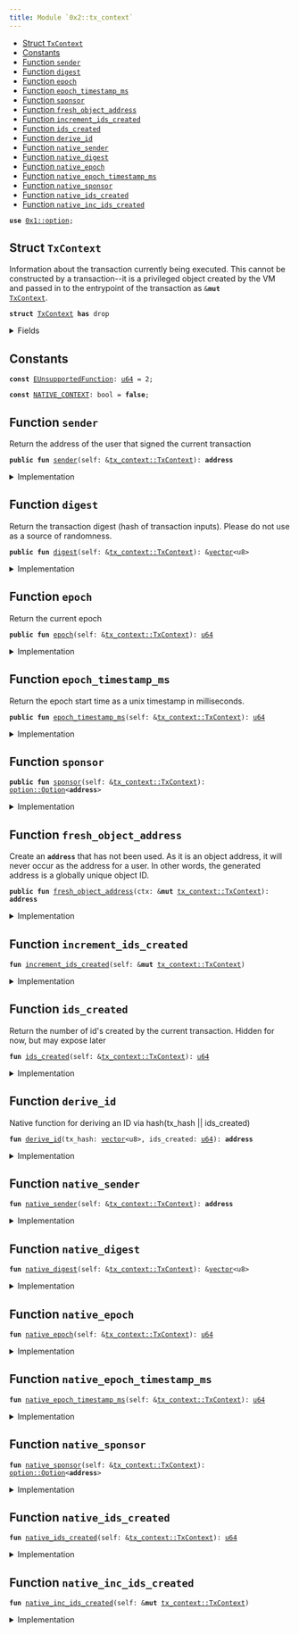 ```yaml
---
title: Module `0x2::tx_context`
---
```




-  [Struct `TxContext`](#0x2_tx_context_TxContext)
-  [Constants](#@Constants_0)
-  [Function `sender`](#0x2_tx_context_sender)
-  [Function `digest`](#0x2_tx_context_digest)
-  [Function `epoch`](#0x2_tx_context_epoch)
-  [Function `epoch_timestamp_ms`](#0x2_tx_context_epoch_timestamp_ms)
-  [Function `sponsor`](#0x2_tx_context_sponsor)
-  [Function `fresh_object_address`](#0x2_tx_context_fresh_object_address)
-  [Function `increment_ids_created`](#0x2_tx_context_increment_ids_created)
-  [Function `ids_created`](#0x2_tx_context_ids_created)
-  [Function `derive_id`](#0x2_tx_context_derive_id)
-  [Function `native_sender`](#0x2_tx_context_native_sender)
-  [Function `native_digest`](#0x2_tx_context_native_digest)
-  [Function `native_epoch`](#0x2_tx_context_native_epoch)
-  [Function `native_epoch_timestamp_ms`](#0x2_tx_context_native_epoch_timestamp_ms)
-  [Function `native_sponsor`](#0x2_tx_context_native_sponsor)
-  [Function `native_ids_created`](#0x2_tx_context_native_ids_created)
-  [Function `native_inc_ids_created`](#0x2_tx_context_native_inc_ids_created)


<pre><code><b>use</b> <a href="../move-stdlib/option.md#0x1_option">0x1::option</a>;
</code></pre>



<a name="0x2_tx_context_TxContext"></a>

## Struct `TxContext`

Information about the transaction currently being executed.
This cannot be constructed by a transaction--it is a privileged object created by
the VM and passed in to the entrypoint of the transaction as <code>&<b>mut</b> <a href="tx_context.md#0x2_tx_context_TxContext">TxContext</a></code>.


<pre><code><b>struct</b> <a href="tx_context.md#0x2_tx_context_TxContext">TxContext</a> <b>has</b> drop
</code></pre>



<details>
<summary>Fields</summary>


<dl>
<dt>
<code>sender: <b>address</b></code>
</dt>
<dd>
 The address of the user that signed the current transaction
</dd>
<dt>
<code>tx_hash: <a href="../move-stdlib/vector.md#0x1_vector">vector</a>&lt;u8&gt;</code>
</dt>
<dd>
 Hash of the current transaction
</dd>
<dt>
<code>epoch: <a href="../move-stdlib/u64.md#0x1_u64">u64</a></code>
</dt>
<dd>
 The current epoch number
</dd>
<dt>
<code>epoch_timestamp_ms: <a href="../move-stdlib/u64.md#0x1_u64">u64</a></code>
</dt>
<dd>
 Timestamp that the epoch started at
</dd>
<dt>
<code>ids_created: <a href="../move-stdlib/u64.md#0x1_u64">u64</a></code>
</dt>
<dd>
 Counter recording the number of fresh id's created while executing
 this transaction. Always 0 at the start of a transaction
</dd>
</dl>


</details>

<a name="@Constants_0"></a>

## Constants


<a name="0x2_tx_context_EUnsupportedFunction"></a>



<pre><code><b>const</b> <a href="tx_context.md#0x2_tx_context_EUnsupportedFunction">EUnsupportedFunction</a>: <a href="../move-stdlib/u64.md#0x1_u64">u64</a> = 2;
</code></pre>



<a name="0x2_tx_context_NATIVE_CONTEXT"></a>



<pre><code><b>const</b> <a href="tx_context.md#0x2_tx_context_NATIVE_CONTEXT">NATIVE_CONTEXT</a>: bool = <b>false</b>;
</code></pre>



<a name="0x2_tx_context_sender"></a>

## Function `sender`

Return the address of the user that signed the current
transaction


<pre><code><b>public</b> <b>fun</b> <a href="tx_context.md#0x2_tx_context_sender">sender</a>(self: &<a href="tx_context.md#0x2_tx_context_TxContext">tx_context::TxContext</a>): <b>address</b>
</code></pre>



<details>
<summary>Implementation</summary>


<pre><code><b>public</b> <b>fun</b> <a href="tx_context.md#0x2_tx_context_sender">sender</a>(self: &<a href="tx_context.md#0x2_tx_context_TxContext">TxContext</a>): <b>address</b> {
    <b>if</b> (<a href="tx_context.md#0x2_tx_context_NATIVE_CONTEXT">NATIVE_CONTEXT</a>) {
        self.<a href="tx_context.md#0x2_tx_context_native_sender">native_sender</a>()
    } <b>else</b> {
        self.sender
    }
}
</code></pre>



</details>

<a name="0x2_tx_context_digest"></a>

## Function `digest`

Return the transaction digest (hash of transaction inputs).
Please do not use as a source of randomness.


<pre><code><b>public</b> <b>fun</b> <a href="tx_context.md#0x2_tx_context_digest">digest</a>(self: &<a href="tx_context.md#0x2_tx_context_TxContext">tx_context::TxContext</a>): &<a href="../move-stdlib/vector.md#0x1_vector">vector</a>&lt;u8&gt;
</code></pre>



<details>
<summary>Implementation</summary>


<pre><code><b>public</b> <b>fun</b> <a href="tx_context.md#0x2_tx_context_digest">digest</a>(self: &<a href="tx_context.md#0x2_tx_context_TxContext">TxContext</a>): &<a href="../move-stdlib/vector.md#0x1_vector">vector</a>&lt;u8&gt; {
    <b>if</b> (<a href="tx_context.md#0x2_tx_context_NATIVE_CONTEXT">NATIVE_CONTEXT</a>) {
        self.<a href="tx_context.md#0x2_tx_context_native_digest">native_digest</a>()
    } <b>else</b> {
        &self.tx_hash
    }
}
</code></pre>



</details>

<a name="0x2_tx_context_epoch"></a>

## Function `epoch`

Return the current epoch


<pre><code><b>public</b> <b>fun</b> <a href="tx_context.md#0x2_tx_context_epoch">epoch</a>(self: &<a href="tx_context.md#0x2_tx_context_TxContext">tx_context::TxContext</a>): <a href="../move-stdlib/u64.md#0x1_u64">u64</a>
</code></pre>



<details>
<summary>Implementation</summary>


<pre><code><b>public</b> <b>fun</b> <a href="tx_context.md#0x2_tx_context_epoch">epoch</a>(self: &<a href="tx_context.md#0x2_tx_context_TxContext">TxContext</a>): <a href="../move-stdlib/u64.md#0x1_u64">u64</a> {
    <b>if</b> (<a href="tx_context.md#0x2_tx_context_NATIVE_CONTEXT">NATIVE_CONTEXT</a>) {
        self.<a href="tx_context.md#0x2_tx_context_native_epoch">native_epoch</a>()
    } <b>else</b> {
        self.epoch
    }
}
</code></pre>



</details>

<a name="0x2_tx_context_epoch_timestamp_ms"></a>

## Function `epoch_timestamp_ms`

Return the epoch start time as a unix timestamp in milliseconds.


<pre><code><b>public</b> <b>fun</b> <a href="tx_context.md#0x2_tx_context_epoch_timestamp_ms">epoch_timestamp_ms</a>(self: &<a href="tx_context.md#0x2_tx_context_TxContext">tx_context::TxContext</a>): <a href="../move-stdlib/u64.md#0x1_u64">u64</a>
</code></pre>



<details>
<summary>Implementation</summary>


<pre><code><b>public</b> <b>fun</b> <a href="tx_context.md#0x2_tx_context_epoch_timestamp_ms">epoch_timestamp_ms</a>(self: &<a href="tx_context.md#0x2_tx_context_TxContext">TxContext</a>): <a href="../move-stdlib/u64.md#0x1_u64">u64</a> {
    <b>if</b> (<a href="tx_context.md#0x2_tx_context_NATIVE_CONTEXT">NATIVE_CONTEXT</a>) {
        self.<a href="tx_context.md#0x2_tx_context_native_epoch_timestamp_ms">native_epoch_timestamp_ms</a>()
    } <b>else</b> {
        self.epoch_timestamp_ms
    }
}
</code></pre>



</details>

<a name="0x2_tx_context_sponsor"></a>

## Function `sponsor`



<pre><code><b>public</b> <b>fun</b> <a href="tx_context.md#0x2_tx_context_sponsor">sponsor</a>(self: &<a href="tx_context.md#0x2_tx_context_TxContext">tx_context::TxContext</a>): <a href="../move-stdlib/option.md#0x1_option_Option">option::Option</a>&lt;<b>address</b>&gt;
</code></pre>



<details>
<summary>Implementation</summary>


<pre><code><b>public</b> <b>fun</b> <a href="tx_context.md#0x2_tx_context_sponsor">sponsor</a>(self: &<a href="tx_context.md#0x2_tx_context_TxContext">TxContext</a>): Option&lt;<b>address</b>&gt; {
    <b>assert</b>!(<a href="tx_context.md#0x2_tx_context_NATIVE_CONTEXT">NATIVE_CONTEXT</a>, <a href="tx_context.md#0x2_tx_context_EUnsupportedFunction">EUnsupportedFunction</a>);
    self.<a href="tx_context.md#0x2_tx_context_native_sponsor">native_sponsor</a>()
}
</code></pre>



</details>

<a name="0x2_tx_context_fresh_object_address"></a>

## Function `fresh_object_address`

Create an <code><b>address</b></code> that has not been used. As it is an object address, it will never
occur as the address for a user.
In other words, the generated address is a globally unique object ID.


<pre><code><b>public</b> <b>fun</b> <a href="tx_context.md#0x2_tx_context_fresh_object_address">fresh_object_address</a>(ctx: &<b>mut</b> <a href="tx_context.md#0x2_tx_context_TxContext">tx_context::TxContext</a>): <b>address</b>
</code></pre>



<details>
<summary>Implementation</summary>


<pre><code><b>public</b> <b>fun</b> <a href="tx_context.md#0x2_tx_context_fresh_object_address">fresh_object_address</a>(ctx: &<b>mut</b> <a href="tx_context.md#0x2_tx_context_TxContext">TxContext</a>): <b>address</b> {
    <b>let</b> ids_created = ctx.<a href="tx_context.md#0x2_tx_context_ids_created">ids_created</a>();
    <b>let</b> id = <a href="tx_context.md#0x2_tx_context_derive_id">derive_id</a>(*ctx.<a href="tx_context.md#0x2_tx_context_digest">digest</a>(), ids_created);
    ctx.<a href="tx_context.md#0x2_tx_context_increment_ids_created">increment_ids_created</a>();
    id
}
</code></pre>



</details>

<a name="0x2_tx_context_increment_ids_created"></a>

## Function `increment_ids_created`



<pre><code><b>fun</b> <a href="tx_context.md#0x2_tx_context_increment_ids_created">increment_ids_created</a>(self: &<b>mut</b> <a href="tx_context.md#0x2_tx_context_TxContext">tx_context::TxContext</a>)
</code></pre>



<details>
<summary>Implementation</summary>


<pre><code><b>fun</b> <a href="tx_context.md#0x2_tx_context_increment_ids_created">increment_ids_created</a>(self: &<b>mut</b> <a href="tx_context.md#0x2_tx_context_TxContext">TxContext</a>) {
    <b>if</b> (<a href="tx_context.md#0x2_tx_context_NATIVE_CONTEXT">NATIVE_CONTEXT</a>) {
        self.<a href="tx_context.md#0x2_tx_context_native_inc_ids_created">native_inc_ids_created</a>()
    } <b>else</b> {
        self.ids_created = self.ids_created + 1
    }
}
</code></pre>



</details>

<a name="0x2_tx_context_ids_created"></a>

## Function `ids_created`

Return the number of id's created by the current transaction.
Hidden for now, but may expose later


<pre><code><b>fun</b> <a href="tx_context.md#0x2_tx_context_ids_created">ids_created</a>(self: &<a href="tx_context.md#0x2_tx_context_TxContext">tx_context::TxContext</a>): <a href="../move-stdlib/u64.md#0x1_u64">u64</a>
</code></pre>



<details>
<summary>Implementation</summary>


<pre><code><b>fun</b> <a href="tx_context.md#0x2_tx_context_ids_created">ids_created</a>(self: &<a href="tx_context.md#0x2_tx_context_TxContext">TxContext</a>): <a href="../move-stdlib/u64.md#0x1_u64">u64</a> {
    <b>if</b> (<a href="tx_context.md#0x2_tx_context_NATIVE_CONTEXT">NATIVE_CONTEXT</a>) {
        self.<a href="tx_context.md#0x2_tx_context_native_ids_created">native_ids_created</a>()
    } <b>else</b> {
        self.ids_created
    }
}
</code></pre>



</details>

<a name="0x2_tx_context_derive_id"></a>

## Function `derive_id`

Native function for deriving an ID via hash(tx_hash || ids_created)


<pre><code><b>fun</b> <a href="tx_context.md#0x2_tx_context_derive_id">derive_id</a>(tx_hash: <a href="../move-stdlib/vector.md#0x1_vector">vector</a>&lt;u8&gt;, ids_created: <a href="../move-stdlib/u64.md#0x1_u64">u64</a>): <b>address</b>
</code></pre>



<details>
<summary>Implementation</summary>


<pre><code><b>native</b> <b>fun</b> <a href="tx_context.md#0x2_tx_context_derive_id">derive_id</a>(tx_hash: <a href="../move-stdlib/vector.md#0x1_vector">vector</a>&lt;u8&gt;, ids_created: <a href="../move-stdlib/u64.md#0x1_u64">u64</a>): <b>address</b>;
</code></pre>



</details>

<a name="0x2_tx_context_native_sender"></a>

## Function `native_sender`



<pre><code><b>fun</b> <a href="tx_context.md#0x2_tx_context_native_sender">native_sender</a>(self: &<a href="tx_context.md#0x2_tx_context_TxContext">tx_context::TxContext</a>): <b>address</b>
</code></pre>



<details>
<summary>Implementation</summary>


<pre><code><b>native</b> <b>fun</b> <a href="tx_context.md#0x2_tx_context_native_sender">native_sender</a>(self: &<a href="tx_context.md#0x2_tx_context_TxContext">TxContext</a>): <b>address</b>;
</code></pre>



</details>

<a name="0x2_tx_context_native_digest"></a>

## Function `native_digest`



<pre><code><b>fun</b> <a href="tx_context.md#0x2_tx_context_native_digest">native_digest</a>(self: &<a href="tx_context.md#0x2_tx_context_TxContext">tx_context::TxContext</a>): &<a href="../move-stdlib/vector.md#0x1_vector">vector</a>&lt;u8&gt;
</code></pre>



<details>
<summary>Implementation</summary>


<pre><code><b>native</b> <b>fun</b> <a href="tx_context.md#0x2_tx_context_native_digest">native_digest</a>(self: &<a href="tx_context.md#0x2_tx_context_TxContext">TxContext</a>): &<a href="../move-stdlib/vector.md#0x1_vector">vector</a>&lt;u8&gt;;
</code></pre>



</details>

<a name="0x2_tx_context_native_epoch"></a>

## Function `native_epoch`



<pre><code><b>fun</b> <a href="tx_context.md#0x2_tx_context_native_epoch">native_epoch</a>(self: &<a href="tx_context.md#0x2_tx_context_TxContext">tx_context::TxContext</a>): <a href="../move-stdlib/u64.md#0x1_u64">u64</a>
</code></pre>



<details>
<summary>Implementation</summary>


<pre><code><b>native</b> <b>fun</b> <a href="tx_context.md#0x2_tx_context_native_epoch">native_epoch</a>(self: &<a href="tx_context.md#0x2_tx_context_TxContext">TxContext</a>): <a href="../move-stdlib/u64.md#0x1_u64">u64</a>;
</code></pre>



</details>

<a name="0x2_tx_context_native_epoch_timestamp_ms"></a>

## Function `native_epoch_timestamp_ms`



<pre><code><b>fun</b> <a href="tx_context.md#0x2_tx_context_native_epoch_timestamp_ms">native_epoch_timestamp_ms</a>(self: &<a href="tx_context.md#0x2_tx_context_TxContext">tx_context::TxContext</a>): <a href="../move-stdlib/u64.md#0x1_u64">u64</a>
</code></pre>



<details>
<summary>Implementation</summary>


<pre><code><b>native</b> <b>fun</b> <a href="tx_context.md#0x2_tx_context_native_epoch_timestamp_ms">native_epoch_timestamp_ms</a>(self: &<a href="tx_context.md#0x2_tx_context_TxContext">TxContext</a>): <a href="../move-stdlib/u64.md#0x1_u64">u64</a>;
</code></pre>



</details>

<a name="0x2_tx_context_native_sponsor"></a>

## Function `native_sponsor`



<pre><code><b>fun</b> <a href="tx_context.md#0x2_tx_context_native_sponsor">native_sponsor</a>(self: &<a href="tx_context.md#0x2_tx_context_TxContext">tx_context::TxContext</a>): <a href="../move-stdlib/option.md#0x1_option_Option">option::Option</a>&lt;<b>address</b>&gt;
</code></pre>



<details>
<summary>Implementation</summary>


<pre><code><b>native</b> <b>fun</b> <a href="tx_context.md#0x2_tx_context_native_sponsor">native_sponsor</a>(self: &<a href="tx_context.md#0x2_tx_context_TxContext">TxContext</a>): Option&lt;<b>address</b>&gt;;
</code></pre>



</details>

<a name="0x2_tx_context_native_ids_created"></a>

## Function `native_ids_created`



<pre><code><b>fun</b> <a href="tx_context.md#0x2_tx_context_native_ids_created">native_ids_created</a>(self: &<a href="tx_context.md#0x2_tx_context_TxContext">tx_context::TxContext</a>): <a href="../move-stdlib/u64.md#0x1_u64">u64</a>
</code></pre>



<details>
<summary>Implementation</summary>


<pre><code><b>native</b> <b>fun</b> <a href="tx_context.md#0x2_tx_context_native_ids_created">native_ids_created</a>(self: &<a href="tx_context.md#0x2_tx_context_TxContext">TxContext</a>): <a href="../move-stdlib/u64.md#0x1_u64">u64</a>;
</code></pre>



</details>

<a name="0x2_tx_context_native_inc_ids_created"></a>

## Function `native_inc_ids_created`



<pre><code><b>fun</b> <a href="tx_context.md#0x2_tx_context_native_inc_ids_created">native_inc_ids_created</a>(self: &<b>mut</b> <a href="tx_context.md#0x2_tx_context_TxContext">tx_context::TxContext</a>)
</code></pre>



<details>
<summary>Implementation</summary>


<pre><code><b>native</b> <b>fun</b> <a href="tx_context.md#0x2_tx_context_native_inc_ids_created">native_inc_ids_created</a>(self: &<b>mut</b> <a href="tx_context.md#0x2_tx_context_TxContext">TxContext</a>);
</code></pre>



</details>
